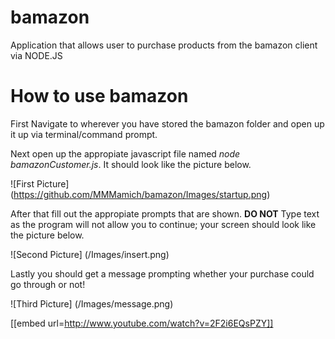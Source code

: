 # bamazon
Application that allows user to purchase products from the bamazon client via NODE.JS

# How to use bamazon

First Navigate to wherever you have stored the bamazon folder and open up it up via terminal/command prompt.

Next open up the appropiate javascript file named *node bamazonCustomer.js*.  It should look like the picture 
below.

![First Picture]
(https://github.com/MMMamich/bamazon/Images/startup.png)

After that fill out the appropiate prompts that are shown.  __DO NOT__ Type text as the program will not allow
you to continue; your screen should look like the picture below.

![Second Picture]
(/Images/insert.png)


Lastly you should get a message prompting whether your purchase could go through or not!

![Third Picture]
(/Images/message.png)


[[embed url=http://www.youtube.com/watch?v=2F2i6EQsPZY]]
